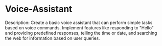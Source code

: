 # Voice-Assistant

Description:
Create a basic voice assistant that can perform simple tasks based on voice commands. Implement features like responding to "Hello" and providing predefined responses, telling the time or date, and searching the web for information based on user queries.


